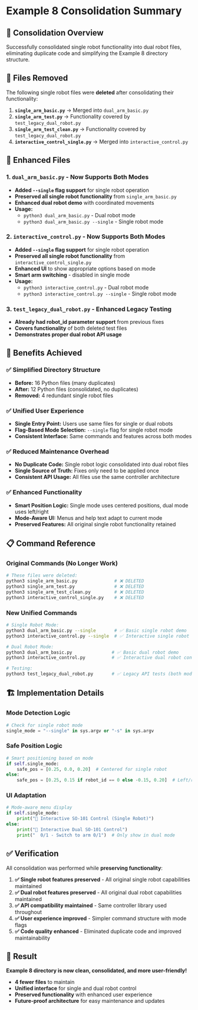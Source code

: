 # Example 8 Consolidation Summary

## 🎯 Consolidation Overview

Successfully consolidated single robot functionality into dual robot files, eliminating duplicate code and simplifying the Example 8 directory structure.

## 📂 Files Removed

The following single robot files were **deleted** after consolidating their functionality:

1. **`single_arm_basic.py`** → Merged into `dual_arm_basic.py`
2. **`single_arm_test.py`** → Functionality covered by `test_legacy_dual_robot.py`
3. **`single_arm_test_clean.py`** → Functionality covered by `test_legacy_dual_robot.py`
4. **`interactive_control_single.py`** → Merged into `interactive_control.py`

## 🔧 Enhanced Files

### 1. `dual_arm_basic.py` - Now Supports Both Modes
- **Added `--single` flag support** for single robot operation
- **Preserved all single robot functionality** from `single_arm_basic.py`
- **Enhanced dual robot demo** with coordinated movements
- **Usage:**
  - `python3 dual_arm_basic.py` - Dual robot mode
  - `python3 dual_arm_basic.py --single` - Single robot mode

### 2. `interactive_control.py` - Now Supports Both Modes  
- **Added `--single` flag support** for single robot operation
- **Preserved all single robot functionality** from `interactive_control_single.py`
- **Enhanced UI** to show appropriate options based on mode
- **Smart arm switching** - disabled in single mode
- **Usage:**
  - `python3 interactive_control.py` - Dual robot mode
  - `python3 interactive_control.py --single` - Single robot mode

### 3. `test_legacy_dual_robot.py` - Enhanced Legacy Testing
- **Already had robot_id parameter support** from previous fixes
- **Covers functionality** of both deleted test files
- **Demonstrates proper dual robot API usage**

## 🎁 Benefits Achieved

### ✅ **Simplified Directory Structure**
- **Before:** 16 Python files (many duplicates)
- **After:** 12 Python files (consolidated, no duplicates)
- **Removed:** 4 redundant single robot files

### ✅ **Unified User Experience**
- **Single Entry Point:** Users use same files for single or dual robots
- **Flag-Based Mode Selection:** `--single` flag for single robot mode
- **Consistent Interface:** Same commands and features across both modes

### ✅ **Reduced Maintenance Overhead**
- **No Duplicate Code:** Single robot logic consolidated into dual robot files
- **Single Source of Truth:** Fixes only need to be applied once
- **Consistent API Usage:** All files use the same controller architecture

### ✅ **Enhanced Functionality**
- **Smart Position Logic:** Single mode uses centered positions, dual mode uses left/right
- **Mode-Aware UI:** Menus and help text adapt to current mode
- **Preserved Features:** All original single robot functionality retained

## 📋 Command Reference

### Original Commands (No Longer Work)
```bash
# These files were deleted:
python3 single_arm_basic.py              # ❌ DELETED
python3 single_arm_test.py               # ❌ DELETED  
python3 single_arm_test_clean.py         # ❌ DELETED
python3 interactive_control_single.py    # ❌ DELETED
```

### New Unified Commands
```bash
# Single Robot Mode:
python3 dual_arm_basic.py --single       # ✅ Basic single robot demo
python3 interactive_control.py --single  # ✅ Interactive single robot control

# Dual Robot Mode:
python3 dual_arm_basic.py               # ✅ Basic dual robot demo
python3 interactive_control.py          # ✅ Interactive dual robot control

# Testing:
python3 test_legacy_dual_robot.py       # ✅ Legacy API tests (both modes)
```

## 🏗️ Implementation Details

### Mode Detection Logic
```python
# Check for single robot mode
single_mode = "--single" in sys.argv or "-s" in sys.argv
```

### Safe Position Logic
```python
# Smart positioning based on mode
if self.single_mode:
    safe_pos = [0.25, 0.0, 0.20]  # Centered for single robot
else:
    safe_pos = [0.25, 0.15 if robot_id == 0 else -0.15, 0.20]  # Left/right for dual
```

### UI Adaptation
```python
# Mode-aware menu display
if self.single_mode:
    print("🤖 Interactive SO-101 Control (Single Robot)")
else:
    print("🤖 Interactive Dual SO-101 Control")
    print("  0/1 - Switch to arm 0/1")  # Only show in dual mode
```

## ✅ Verification

All consolidation was performed while **preserving functionality**:

1. **✅ Single robot features preserved** - All original single robot capabilities maintained
2. **✅ Dual robot features preserved** - All original dual robot capabilities maintained  
3. **✅ API compatibility maintained** - Same controller library used throughout
4. **✅ User experience improved** - Simpler command structure with mode flags
5. **✅ Code quality enhanced** - Eliminated duplicate code and improved maintainability

## 🎉 Result

**Example 8 directory is now clean, consolidated, and more user-friendly!**

- **4 fewer files** to maintain
- **Unified interface** for single and dual robot control
- **Preserved functionality** with enhanced user experience
- **Future-proof architecture** for easy maintenance and updates
